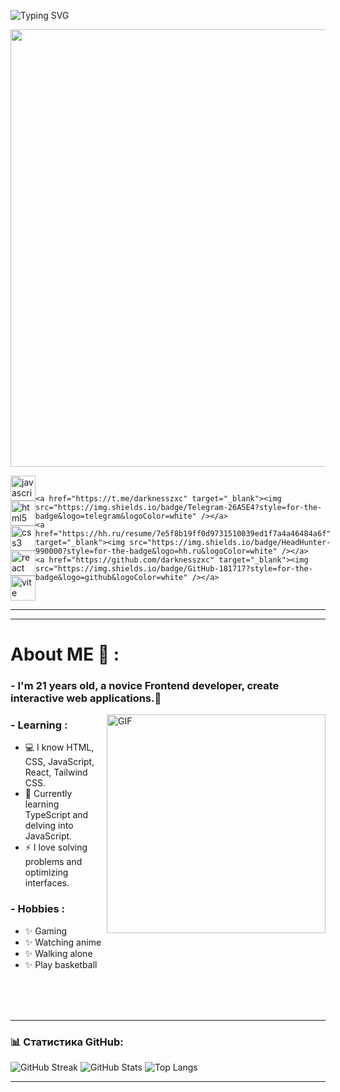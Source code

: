 ![Typing SVG](https://readme-typing-svg.demolab.com?font=Fira+Code&pause=1000&color=6793F7&width=435&lines=Hi👋%2C+everyone!+I'm+Michael.;Welcome+to+my+Github+profile!+)

<p align="center">
 
  <img src="https://i.pinimg.com/originals/90/70/32/9070324cdfc07c68d60eed0c39e77573.gif" width="700">
</p>








<div style="display: flex; justify-content: space-between; align-items: center;">

  <div>
    <img src="https://cdn.jsdelivr.net/gh/devicons/devicon/icons/javascript/javascript-original.svg" height="40" alt="javascript logo" />
    <img width="12" />
    <img src="https://cdn.jsdelivr.net/gh/devicons/devicon/icons/html5/html5-original.svg" height="40" alt="html5 logo" />
    <img width="12" />
    <img src="https://cdn.jsdelivr.net/gh/devicons/devicon/icons/css3/css3-original.svg" height="40" alt="css3 logo" />
    <img width="12" />
    <img src="https://cdn.jsdelivr.net/gh/devicons/devicon/icons/react/react-original.svg" height="40" alt="react logo" />
    <img width="12" />
    <img src="https://skillicons.dev/icons?i=vite" height="40" alt="vite logo" />
  </div>

  <div>
 
    <a href="https://t.me/darknesszxc" target="_blank"><img src="https://img.shields.io/badge/Telegram-26A5E4?style=for-the-badge&logo=telegram&logoColor=white" /></a>
    <a href="https://hh.ru/resume/7e5f8b19ff0d9731510039ed1f7a4a46484a6f" target="_blank"><img src="https://img.shields.io/badge/HeadHunter-990000?style=for-the-badge&logo=hh.ru&logoColor=white" /></a>
    <a href="https://github.com/darknesszxc" target="_blank"><img src="https://img.shields.io/badge/GitHub-181717?style=for-the-badge&logo=github&logoColor=white" /></a>
  </div>
</div>

---


---
# About ME 💬 :

### - I'm 21 years old, a novice Frontend developer, create interactive web applications.🎨



<img hight="359" width="350" alt="GIF" align="right" src="https://i.pinimg.com/736x/ff/d6/8a/ffd68a8dcfe161385f57e1d39a9ea94b.jpg">


### - Learning :


- 💻 I know HTML, CSS, JavaScript, React, Tailwind CSS.
- 🌱 Currently learning TypeScript and delving into JavaScript.
- ⚡ I love solving problems and optimizing interfaces.


### - Hobbies : 
- ✨ Gaming 
- ✨ Watching аnime
- ✨ Walking аlone 
- ✨ Play basketball




</br>
</br>
</br>





---

### 📊 Статистика GitHub:
![GitHub Streak](https://github-readme-streak-stats.herokuapp.com/?user=darknesszxc&theme=radical)
![GitHub Stats](https://github-readme-stats.vercel.app/api?username=darknesszxc&show_icons=true&theme=radical)
![Top Langs](https://github-readme-stats.vercel.app/api/top-langs/?username=darknesszxc&layout=compact&theme=radical)

---





